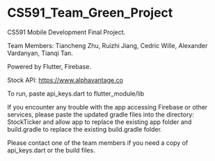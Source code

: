 # CS591_Team_Green_Project
CS591 Mobile Development Final Project.

Team Members:
Tiancheng Zhu, Ruizhi Jiang, Cedric Wille, Alexander Vardanyan, Tianqi Tan.

Powered by Flutter, Firebase.

Stock API: https://www.alphavantage.co



To run, paste api_keys.dart to flutter_module/lib

If you encounter any trouble with the app accessing Firebase or other services, please paste the updated gradle files into the directory: StockTicker and allow app to replace the existing app folder and build.gradle to replace the existing build.gradle folder. 

Please contact one of the team members if you need a copy of api_keys.dart or the build files. 